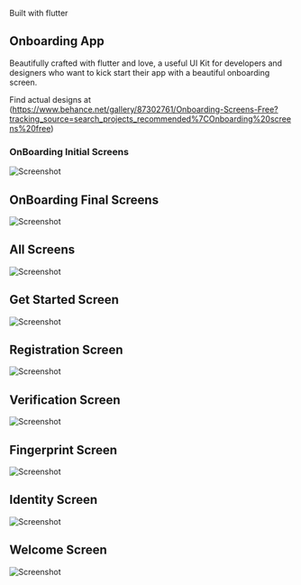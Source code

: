 
Built with flutter

## Onboarding App

Beautifully crafted with flutter and love, a useful UI Kit for developers and designers 
who want to kick start their app with a beautiful onboarding screen.

Find actual designs at (https://www.behance.net/gallery/87302761/Onboarding-Screens-Free?tracking_source=search_projects_recommended%7COnboarding%20screens%20free)

### OnBoarding Initial Screens
![Screenshot](assets/screenshots/onboard_1.png)

## OnBoarding Final Screens
![Screenshot](assets/screenshots/onboard_2.png )

## All Screens
![Screenshot](assets/screenshots/onboard_3.png)

## Get Started Screen
![Screenshot](assets/screenshots/onboarding_get_started.png)

## Registration Screen
![Screenshot](assets/screenshots/onboarding_registration.png)

## Verification Screen
![Screenshot](assets/screenshots/onboarding_verification.png)

## Fingerprint Screen
![Screenshot](assets/screenshots/onboarding_fingerprint.png)

## Identity Screen
![Screenshot](assets/screenshots/onboarding_identity.png)

## Welcome Screen
![Screenshot](assets/screenshots/onboarding_welcome.png)

